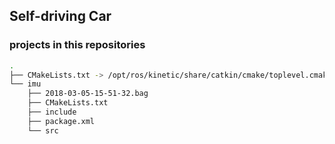 ## Self-driving Car

### projects in this repositories
```bash
.
├── CMakeLists.txt -> /opt/ros/kinetic/share/catkin/cmake/toplevel.cmake
└── imu
    ├── 2018-03-05-15-51-32.bag
    ├── CMakeLists.txt
    ├── include
    ├── package.xml
    └── src
```
